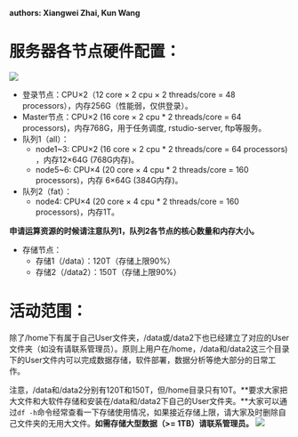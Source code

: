 **authors: Xiangwei Zhai, Kun Wang**
# 服务器各节点硬件配置：

![](../imgs/fig.%20集群架构.png)
- 登录节点：CPU×2（12 core × 2 cpu × 2 threads/core = 48 processors），内存256G（性能弱，仅供登录）。
- Master节点：CPU×2 (16 core × 2 cpu * 2 threads/core = 64 processors)，内存768G，用于任务调度, rstudio-server, ftp等服务。
- 队列1（all）：
  - node1~3: CPU×2 (16 core × 2 cpu * 2 threads/core = 64 processors) ，内存12×64G  (768G内存)。
  - node5~6: CPU×4 (20 core × 4 cpu * 2 threads/core = 160 processors)，内存  6×64G  (384G内存)。
- 队列2（fat）：
  - node4: CPU×4 (20 core × 4 cpu * 2 threads/core = 160 processors)，内存1T。

**申请运算资源的时候请注意队列1，队列2各节点的核心数量和内存大小。**
- 存储节点：
  - 存储1（/data）：120T（存储上限90%）
  - 存储2（/data2）：150T（存储上限90%）

# 活动范围：
除了/home下有属于自己User文件夹，/data或/data2下也已经建立了对应的User文件夹（如没有请联系管理员）。原则上用户在/home，/data和/data2这三个目录下的User文件内可以完成数据存储，软件部署，数据分析等绝大部分的日常工作。

注意，/data和/data2分别有120T和150T，但/home目录只有10T。**要求大家把大文件和大软件存储和安装在/data和/data2下自己的User文件夹。**大家可以通过`df -h`命令经常查看一下存储使用情况，如果接近存储上限，请大家及时删除自己文件夹的无用大文件。**如需存储大型数据（>= 1TB）请联系管理员。**
![](../imgs/fig.%20%E7%9B%AE%E5%BD%95%E7%BB%93%E6%9E%84.png)
